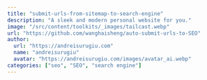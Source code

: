 ```yaml
---
title: "submit-urls-from-sitemap-to-search-engine"
description: "A sleek and modern personal website for you."
image: "/src/content/toolkits/_images/tailcast.webp"
url: "https://github.com/wanghaisheng/auto-submit-urls-to-SEO"
author:
  url: "https://andreisurugiu.com"
  name: "andreisurugiu"
  avatar: "https://andreisurugiu.com/images/avatar_ai.webp"
categories: ["seo", "SEO", "search engine"]
---
```

